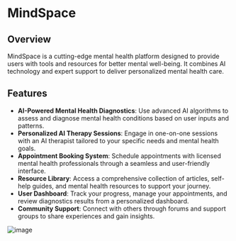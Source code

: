 # MindSpace

## Overview

MindSpace is a cutting-edge mental health platform designed to provide users with tools and resources for better mental well-being. It combines AI technology and expert support to deliver personalized mental health care.

## Features

- **AI-Powered Mental Health Diagnostics**: Use advanced AI algorithms to assess and diagnose mental health conditions based on user inputs and patterns.
- **Personalized AI Therapy Sessions**: Engage in one-on-one sessions with an AI therapist tailored to your specific needs and mental health goals.
- **Appointment Booking System**: Schedule appointments with licensed mental health professionals through a seamless and user-friendly interface.
- **Resource Library**: Access a comprehensive collection of articles, self-help guides, and mental health resources to support your journey.
- **User Dashboard**: Track your progress, manage your appointments, and review diagnostics results from a personalized dashboard.
- **Community Support**: Connect with others through forums and support groups to share experiences and gain insights.

![image](https://github.com/user-attachments/assets/cad8bd63-cdd1-4da9-9954-3f8f2596fd2c)

